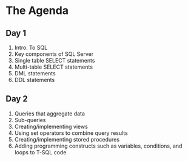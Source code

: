 
# The Agenda

## Day 1

1. Intro. To SQL
2. Key components of SQL Server
3. Single table SELECT statements
4. Multi-table SELECT statements
5. DML statements
6. DDL statements


## Day 2

1. Queries that aggregate data
2. Sub-queries
3. Creating/implementing views 
4. Using set operators to combine query results
5. Creating/implementing stored procedures
6. Adding programming constructs such as variables, conditions, and loops to T-SQL code
